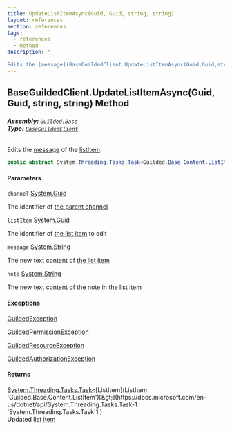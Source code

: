```yaml
---
title: UpdateListItemAsync(Guid, Guid, string, string)
layout: references
section: references
tags:
  - references
  - method
description: "

Edits the [message](BaseGuildedClient.UpdateListItemAsync(Guid,Guid,string,string)#Guilded.Base.BaseGuildedClient.UpdateListItemAsync(Guid,Guid,string,string).message 'Guilded.Base.BaseGuildedClient.UpdateListItemAsync(Guid, Guid, string, string).message') of the [listItem](BaseGuildedClient.UpdateListItemAsync(Guid,Guid,string,string)#Guilded.Base.BaseGuildedClient.UpdateListItemAsync(Guid,Guid,string,string).listItem 'Guilded.Base.BaseGuildedClient.UpdateListItemAsync(Guid, Guid, string, string).listItem')."
---
```


## BaseGuildedClient.UpdateListItemAsync(Guid, Guid, string, string) Method
###### **Assembly:** `Guilded.Base`<br/>**Type:** [`BaseGuildedClient`](BaseGuildedClient 'Guilded.Base.BaseGuildedClient')

Edits the [message](BaseGuildedClient.UpdateListItemAsync(Guid,Guid,string,string)#Guilded.Base.BaseGuildedClient.UpdateListItemAsync(Guid,Guid,string,string).message 'Guilded.Base.BaseGuildedClient.UpdateListItemAsync(Guid, Guid, string, string).message') of the [listItem](BaseGuildedClient.UpdateListItemAsync(Guid,Guid,string,string)#Guilded.Base.BaseGuildedClient.UpdateListItemAsync(Guid,Guid,string,string).listItem 'Guilded.Base.BaseGuildedClient.UpdateListItemAsync(Guid, Guid, string, string).listItem').

```csharp
public abstract System.Threading.Tasks.Task<Guilded.Base.Content.ListItem> UpdateListItemAsync(Guid channel, Guid listItem, string message, string? note=null);
```
#### Parameters

<a name='Guilded.Base.BaseGuildedClient.UpdateListItemAsync(Guid,Guid,string,string).channel'></a>

`channel` [System.Guid](https://docs.microsoft.com/en-us/dotnet/api/System.Guid 'System.Guid')

The identifier of [the parent channel](ServerChannel 'Guilded.Base.Servers.ServerChannel')

<a name='Guilded.Base.BaseGuildedClient.UpdateListItemAsync(Guid,Guid,string,string).listItem'></a>

`listItem` [System.Guid](https://docs.microsoft.com/en-us/dotnet/api/System.Guid 'System.Guid')

The identifier of [the list item](ListItem 'Guilded.Base.Content.ListItem') to edit

<a name='Guilded.Base.BaseGuildedClient.UpdateListItemAsync(Guid,Guid,string,string).message'></a>

`message` [System.String](https://docs.microsoft.com/en-us/dotnet/api/System.String 'System.String')

The new text content of [the list item](ListItem 'Guilded.Base.Content.ListItem')

<a name='Guilded.Base.BaseGuildedClient.UpdateListItemAsync(Guid,Guid,string,string).note'></a>

`note` [System.String](https://docs.microsoft.com/en-us/dotnet/api/System.String 'System.String')

The new text content of the note in [the list item](ListItem 'Guilded.Base.Content.ListItem')

#### Exceptions

[GuildedException](GuildedException 'Guilded.Base.GuildedException')

[GuildedPermissionException](GuildedPermissionException 'Guilded.Base.GuildedPermissionException')

[GuildedResourceException](GuildedResourceException 'Guilded.Base.GuildedResourceException')

[GuildedAuthorizationException](GuildedAuthorizationException 'Guilded.Base.GuildedAuthorizationException')

#### Returns
[System.Threading.Tasks.Task&lt;](https://docs.microsoft.com/en-us/dotnet/api/System.Threading.Tasks.Task-1 'System.Threading.Tasks.Task`1')[ListItem](ListItem 'Guilded.Base.Content.ListItem')[&gt;](https://docs.microsoft.com/en-us/dotnet/api/System.Threading.Tasks.Task-1 'System.Threading.Tasks.Task`1')  
Updated [list item](ListItem 'Guilded.Base.Content.ListItem')